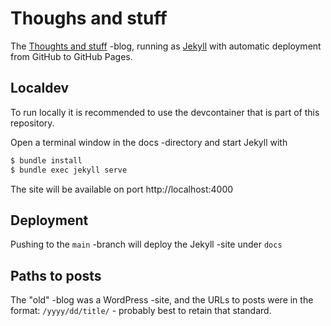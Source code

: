 # Thoughs and stuff

The [Thoughts and stuff](https://www.eke.li) -blog, running as [Jekyll](https://docs.github.com/en/pages/setting-up-a-github-pages-site-with-jekyll/creating-a-github-pages-site-with-jekyll) with automatic deployment from GitHub to GitHub Pages.

## Localdev

To run locally it is recommended to use the devcontainer that is part of this repository.

Open a terminal window in the docs -directory and start Jekyll with

```bash
$ bundle install
$ bundle exec jekyll serve
```

The site will be available on port http://localhost:4000

## Deployment

Pushing to the `main` -branch will deploy the Jekyll -site under `docs`

## Paths to posts

The "old" -blog was a WordPress -site, and the URLs to posts were in the format: `/yyyy/dd/title/` - probably best to retain that standard.